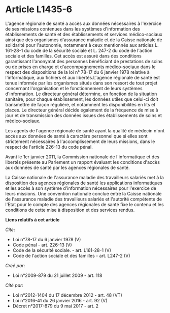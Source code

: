# Article L1435-6

L'agence régionale de santé a accès aux données nécessaires à l'exercice de ses missions contenues dans les systèmes
d'information des établissements de santé et des établissements et services médico-sociaux ainsi que des organismes
d'assurance maladie et de la Caisse nationale de solidarité pour l'autonomie, notamment à ceux mentionnés aux articles L.
161-28-1 du code de la sécurité sociale et L. 247-2 du code de l'action sociale et des familles. Cet accès est assuré dans
des conditions garantissant l'anonymat des personnes bénéficiant de prestations de soins ou de prises en charge et
d'accompagnements médico-sociaux dans le respect des dispositions de la loi n° 78-17 du 6 janvier 1978 relative à
l'informatique, aux fichiers et aux libertés.L'agence régionale de santé est tenue informée par les organismes situés dans
son ressort de tout projet concernant l'organisation et le fonctionnement de leurs systèmes d'information. Le directeur
général détermine, en fonction de la situation sanitaire, pour chaque établissement, les données utiles que celui-ci doit
transmettre de façon régulière, et notamment les disponibilités en lits et places. Le directeur général décide également de
la fréquence de mise à jour et de transmission des données issues des établissements de soins et médico-sociaux. 

Les agents de l'agence régionale de santé ayant la qualité de médecin n'ont accès aux données de santé à caractère personnel
que si elles sont strictement nécessaires à l'accomplissement de leurs missions, dans le respect de l'article 226-13 du code
pénal. 

Avant le 1er janvier 2011, la Commission nationale de l'informatique et des libertés présente au Parlement un rapport
évaluant les conditions d'accès aux données de santé par les agences régionales de santé. 

La Caisse nationale de l'assurance maladie des travailleurs salariés met à la disposition des agences régionales de santé les
applications informatiques et les accès à son système d'information nécessaires pour l'exercice de leurs missions. Une
convention nationale conclue entre la Caisse nationale de l'assurance maladie des travailleurs salariés et l'autorité
compétente de l'Etat pour le compte des agences régionales de santé fixe le contenu et les conditions de cette mise à
disposition et des services rendus.

**Liens relatifs à cet article**

_Cite_:

  - Loi n°78-17 du 6 janvier 1978 (V)
  - Code pénal - art. 226-13 (V)
  - Code de la sécurité sociale. - art. L161-28-1 (V)
  - Code de l'action sociale et des familles - art. L247-2 (V)

_Créé par_:

  - Loi n°2009-879 du 21 juillet 2009 - art. 118

_Cité par_:

  - Loi n°2012-1404 du 17 décembre 2012 - art. 48 (VT)
  - Loi n°2016-41 du 26 janvier 2016 - art. 92 (V)
  - Décret n°2017-879 du 9 mai 2017 - art. 2

